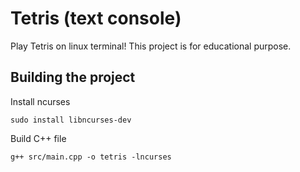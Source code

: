 # Tetris (text console)
Play Tetris on linux terminal!
This project is for educational purpose.

## Building the project
Install ncurses
```
sudo install libncurses-dev
```
Build C++ file
```
g++ src/main.cpp -o tetris -lncurses
```